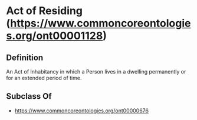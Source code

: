 # Act of Residing (https://www.commoncoreontologies.org/ont00001128)

## Definition
An Act of Inhabitancy in which a Person lives in a dwelling permanently or for an extended period of time.

## Subclass Of
- https://www.commoncoreontologies.org/ont00000676

